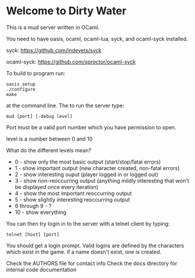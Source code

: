 Welcome to Dirty Water
======================

This is a mud server written in OCaml.

You need to have oasis, ocaml, ocaml-lua, syck, and ocaml-syck installed.

syck: https://github.com/indeyets/syck

ocaml-syck: https://github.com/sproctor/ocaml-syck

To build to program run:

    oasis setup
    ./configure
    make

at the command line. The to run the server type:

    mud [port] [-debug level]

Port must be a valid port number which you have permission to open.

level is a number between 0 and 10

What do the different levels mean?

* 0 - show only the most basic output (start/stop/fatal errors)
* 1 - show important output (new character created, non-fatal errors)
* 2 - show interesting ouput (player logged in or logged out)
* 3 - show non-reoccurring output (anything mildly interesting that won't be
      displayed once every iteration)
* 4 - show the most important reoccurring output
* 5 - show slightly interesting reoccurring output
* 6 through 9 - ?
* 10 - show everything

You can then try login in to the server with a telnet client by typing:

    telnet [host] [port]

You should get a login prompt. Valid logins are defined by the characters
which exist in the game. if a name doesn't exist, one is created.

Check the AUTHORS file for contact info
Check the docs directory for internal code documentation
